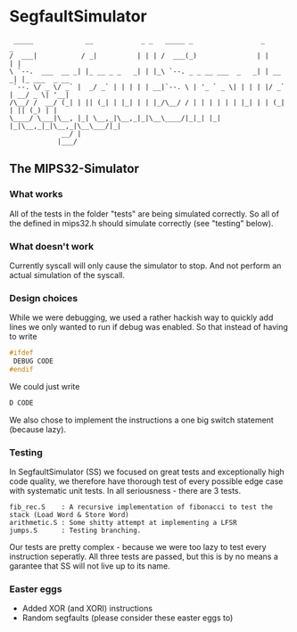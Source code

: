 
# SegfaultSimulator
```
 _____             __            _ _   _____ _                 _       _
/  ___|           / _|          | | | /  ___(_)               | |     | |
\ `--.  ___  __ _| |_ __ _ _   _| | |_\ `--. _ _ __ ___  _   _| | __ _| |_ ___  _ __
 `--. \/ _ \/ _` |  _/ _` | | | | | __|`--. \ | '_ ` _ \| | | | |/ _` | __/ _ \| '__|
/\__/ /  __/ (_| | || (_| | |_| | | |_/\__/ / | | | | | | |_| | | (_| | || (_) | |
\____/ \___|\__, |_| \__,_|\__,_|_|\__\____/|_|_| |_| |_|\__,_|_|\__,_|\__\___/|_|
             __/ |
            |___/

 ```
 
## The MIPS32-Simulator

### What works

All of the tests in the folder "tests" are being simulated correctly. 
So all of the defined in mips32.h should simulate correctly (see "testing" below).

### What doesn't work

Currently syscall will only cause the simulator to stop. And not perform an actual simulation of the syscall.

### Design choices

While we were debugging, we used a rather hackish way to quickly add lines we only wanted to run if debug was enabled.
So that instead of having to write
```c
#ifdef
 DEBUG CODE
#endif
```
We could just write
```c
D CODE
```

We also chose to implement the instructions a one big switch statement (because lazy). 

### Testing

In SegfaultSimulator (SS) we focused on great tests and exceptionally high code quality,
we therefore have thorough test of every possible edge case with systematic unit tests.
In all seriousness - there are 3 tests.

    fib_rec.S    : A recursive implementation of fibonacci to test the stack (Load Word & Store Word)
    arithmetic.S : Some shitty attempt at implementing a LFSR
    jumps.S      : Testing branching.

Our tests are pretty complex - because we were too lazy to test every instruction seperatly.
All three tests are passed, but this is by no means a garantee that SS will not live up to its name.

### Easter eggs

- Added XOR (and XORI) instructions
- Random segfaults (please consider these easter eggs to)
